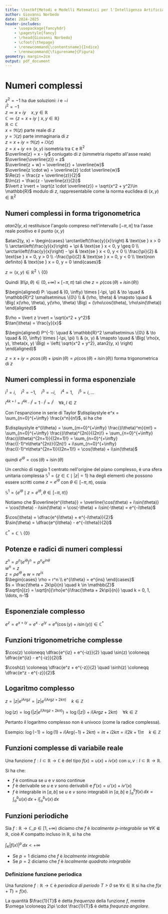 ```yaml
---
title: \textbf{Metodi e Modelli Matematici per l'Intelligenza Artificiale}
author: Giovanni Norbedo
date: 2024-2025
header-includes:
    - \usepackage{fancyhdr}
    - \pagestyle{fancy}
    - \rhead{Giovanni Norbedo}
    - \cfoot{\thepage}
    - \renewcommand{\contentsname}{Indice}
    - \renewcommand{\figurename}{Figura}
geometry: margin=2cm
output: pdf_document
---
```


# Numeri complessi

$z^2 = -1$ ha due soluzioni: $i$ e $-i$  
$i^2 = -1$  
$z \coloneqq x + iy \quad x, y \in \mathbb{R}$  
$\mathbb{C} \coloneqq \{z = x + iy \mid x, y \in \mathbb{R}\}$  
$\mathbb{R} \subset \mathbb{C}$  
$x = \Re(z)$ parte reale di $z$  
$y = \Im(z)$ parte immaginaria di $z$  
$z = x + iy = \Re(z) + i\Im(z)$  
$z = x + iy \leftrightarrow (x, y)$ isometria tra $\mathbb{C}$ e $\mathbb{R}^2$  
$\overline{z} = x - iy$ coniugato di $z$ (simmetria rispetto all'asse reale)  
$\overline{\overline{z}} = z$  
$\overline{z + w} = \overline{z} + \overline{w}$  
$\overline{z \cdot w} = \overline{z} \cdot \overline{w}$  
$\Re(z) = \frac{z + \overline{z}}{2}$  
$\Im(z) = \frac{z - \overline{z}}{2i}$  
$\lvert z \rvert = \sqrt{z \cdot \overline{z}} = \sqrt{x^2 + y^2}\in \mathbb{R}$ modulo di $z$, rappresentabile come la norma euclidea di $(x, y) \in \mathbb{R}^2$  

## Numeri complessi in forma trigonometrica

$atan2(y, x)$ restituisce l'angolo compreso nell'intervallo $[-\pi, \pi]$ tra l'asse reale positivo e il punto $(x, y)$

$atan2(y, x) = \begin{cases} \arctan\left(\frac{y}{x}\right) & \text{se } x > 0 \\ \arctan\left(\frac{y}{x}\right) + \pi & \text{se } x < 0, y \geq 0 \\ \arctan\left(\frac{y}{x}\right) - \pi & \text{se } x < 0, y < 0 \\ \frac{\pi}{2} & \text{se } x = 0, y > 0 \\ -\frac{\pi}{2} & \text{se } x = 0, y < 0 \\ \text{non definito} & \text{se } x = 0, y = 0 \end{cases}$

$z \simeq (x, y) \in \mathbb{R}^2 \smallsetminus \{0\}$  

Quindi $\exists! (\rho, \theta) \in (0, +\infty) \times [-\pi, \pi)$ tali che $z = \rho(\cos(\theta) + i\sin(\theta))$

$\begin{aligned} P: \quad & (0, \infty) \times [-\pi, \pi) & \to \quad & \mathbb{R}^2 \smallsetminus \{0\} \\ & (\rho, \theta) & \mapsto \quad & \Big( x(\rho, \theta), y(\rho, \theta) \Big) = (\rho\cos(\theta), \rho\sin(\theta)) \end{aligned}$

$\rho = \lvert z \rvert = \sqrt{x^2 + y^2}$  
$\tan(\theta) = \frac{y}{x}$  

$\begin{aligned} P^{-1}: \quad & \mathbb{R}^2 \smallsetminus \{0\} & \to \quad & (0, \infty) \times [-\pi, \pi) \\ & (x, y) & \mapsto \quad & \Big( \rho(x, y), \theta(x, y) \Big) = \left( \sqrt{x^2 + y^2}, atan2(y, x) \right) \end{aligned}$

$z = x + iy = \rho\cos(\theta) + i\rho\sin(\theta) = \rho(\cos(\theta) + i\sin(\theta))$ forma trigonometrica di $z$  

## Numeri complessi in forma esponenziale

$i^1 = i, \quad i^2 = -1, \quad i^3 = -i, \quad i^4 = 1, \quad i^5 = i, \ldots$

$i^{4k + l} = i^{4k} \cdot i^l = 1 \cdot i^l = i^l \quad \forall k, l \in \mathbb{Z}$

Con l'espanzione in serie di Taylor $\displaystyle e^x = \sum_{n=0}^{+\infty} \frac{x^n}{n!}$, si ha che  

$\displaystyle e^{i\theta} = \sum_{m=0}^{+\infty} \frac{(i\theta)^m}{m!} = \sum_{n=0}^{+\infty} \frac{(i\theta)^{2n}}{(2n)!} + \sum_{n=0}^{+\infty} \frac{(i\theta)^{2n+1}}{(2n+1)!} = \sum_{n=0}^{+\infty} \frac{(-1)^n\theta^{2n}}{(2n)!} + i\sum_{n=0}^{+\infty} \frac{(-1)^n\theta^{2n+1}}{(2n+1)!} = \cos(\theta) + i\sin(\theta)$

quindi $e^{i\theta} = \cos(\theta) + i\sin(\theta)$  

Un cerchio di raggio $1$ centrato nell'origine del piano complesso, è una sfera unitaria complessa $\mathbb{S}^1 = \{z \in \mathbb{C} \mid \lvert z \rvert = 1\}$ ha degli elementi che possono essere scritti come $z = e^{i\theta}$ con $\theta \in [-\pi, \pi)$, ossia  

$\mathbb{S}^1 = \{e^{i\theta} \mid z = e^{i\theta}, \theta \in [-\pi, \pi)\}$

Notiamo che $\overline{e^{i\theta}} = \overline{\cos(\theta) + i\sin(\theta)} = \cos(\theta) - i\sin(\theta) = \cos(-\theta) + i\sin(-\theta) = e^{-i\theta}$

$\cos(\theta) = \dfrac{e^{i\theta} + e^{-i\theta}}{2}$  
$\sin(\theta) = \dfrac{e^{i\theta} - e^{-i\theta}}{2i}$  

$\mathbb{C}^* = \mathbb{C} \smallsetminus \{0\}$  

## Potenze e radici di numeri complessi

$z^n = \rho^n(e^{i\theta})^n = \rho^n e^{in\theta}$  
$w^n = z$  
$z = \rho e^{i\theta}$ e $w = re^{is}$  
$\begin{cases} \rho = r^n \\ e^{i\theta} = e^{ins} \end{cases}$  
$s = \frac{\theta + 2k\pi}{n} \quad k \in \mathbb{Z}$  
$\sqrt[n]{z} = \sqrt[n]{\rho}e^{i\frac{\theta + 2k\pi}{n}} \quad k = 0, 1, \ldots, n-1$

## Esponenziale complesso

$e^z = e^{x + iy} = e^x \cdot e^{iy} = e^x(\cos(y) + i\sin(y)) \in \mathbb{C}^*$  

## Funzioni trigonometriche complesse

$\cos(z) \coloneqq \dfrac{e^{iz} + e^{-iz}}{2} \quad \sin(z) \coloneqq \dfrac{e^{iz} - e^{-iz}}{2i}$  

$\cosh(z) \coloneqq \dfrac{e^z + e^{-z}}{2} \quad \sinh(z) \coloneqq \dfrac{e^z - e^{-z}}{2}$  

## Logaritmo complesso

$z = \lvert z \rvert e^{i \text{Arg}z} = \lvert z \rvert e^{i (\text{Arg}z + 2k\pi)} \quad k \in \mathbb{Z}$

$\log(z) = \log(\lvert z \rvert e^{i (\text{Arg}z + 2k\pi)}) = \log(\lvert z \rvert) + i(\text{Arg}z + 2k\pi) \quad \forall k \in \mathbb{Z}$

Pertanto il logaritmo complesso non è univoco (come la radice complessa).

Esempio: $\log(-1) = \log(1) + i(\text{Arg}(-1) + 2k\pi) = i\pi + i2k\pi = i(2k + 1)\pi \quad k \in \mathbb{Z}$

## Funzioni complesse di variabile reale

Una funzione $f: I \subset \mathbb{R} \to \mathbb{C}$ è del tipo $f(x) = u(x) + iv(x)$ con $u, v: I \subset \mathbb{R} \to \mathbb{R}$.  

Si ha che:
- $f$ è continua se $u$ e $v$ sono continue  
- $f$ è derivabile se $u$ e $v$ sono derivabili e $f'(x) = u'(x) + iv'(x)$
- $f$ è integrabile in $[a, b]$ se $u$ e $v$ sono integrabili in $[a, b]$ e $\int_a^b f(x) \, dx = \int_a^b u(x) \, dx + i\int_a^b v(x) \, dx$

## Funzioni periodiche

Sia $f: \mathbb{R} \to \mathbb{C}, p \in [1, +\infty)$ diciamo che $f$ è *localmente p-integrabile* se $\forall K \Subset \mathbb{R}$, cioè $K$ compatto incluso in $\mathbb{R}$, si ha che

$\displaystyle \int_K \lvert f(x) \rvert^p \, dx < +\infty$  

- Se $p = 1$ diciamo che $f$ è *localmente integrabile*  
- Se $p = 2$ diciamo che $f$ è *localmente quadrato integrabile*

### Definizione funzione periodica

Una funzione $f: \mathbb{R} \to \mathbb{C}$ è *periodica di periodo $T > 0$* se $\forall x \in \mathbb{R}$ si ha che $f(x + T) = f(x)$.  

La quantità $\frac{1}{T}$ è detta *frequenza* della funzione $f$, mentre $\omega \coloneqq 2\pi \cdot \frac{1}{T}$ è detta *frequnza angolare*.